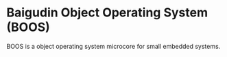 # Baigudin Object Operating System (BOOS)

BOOS is a object operating system microcore for small embedded systems.